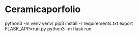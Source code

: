 # Ceramicaporfolio
python3 -m venv venv/
pip3 install -r requirements.txt
export FLASK_APP=run.py
python3 -m flask run
